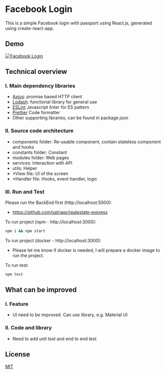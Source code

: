# Facebook Login

This is a simple Facebook login with passport using React.js, generated using create-react-app.

## Demo
[![Facebook Login](https://s10.gifyu.com/images/Facebook-Login.gif "Facebook Login")](https://s10.gifyu.com/images/Facebook-Login.gif "Facebook Login")

## Technical overview

### I. Main dependency libraries
- [Axios](https://github.com/axios/axios): promise based HTTP client
- [Lodash](https://lodash.com/): functional library for general use
- [ESLint](https://eslint.org/) Javascript linter for ES pattern
- [Prettier](https://prettier.io/) Code formatter
- Other supporting libraries, can be found in package.json

### II. Source code architecture
- components folder: Re-usable component, contain stateless component and hooks
- constants folder: Constant
- modules folder: Web pages
- services: Interaction with API
- utils: Helper
- *View file: UI of the screen
- *Handler file: Hooks, event handler, logic

### III. Run and Test

Please run the BackEnd first (http://localhost:5000):
- https://github.com/satriapr/realestate-express

To run project (npm - http://localhost:3000):
```bash
npm i && npm start
```

To run project (docker - http://localhost:3000):
- Please let me know if docker is needed, I will prepare a docker image to run the project.

To run test:
```bash
npm test
```

## What can be improved

### I. Feature
- UI need to be improved. Can use library, e.g. Material UI

### II. Code and library
- Need to add unit test and end to end test


## License
[MIT](https://choosealicense.com/licenses/mit/)
